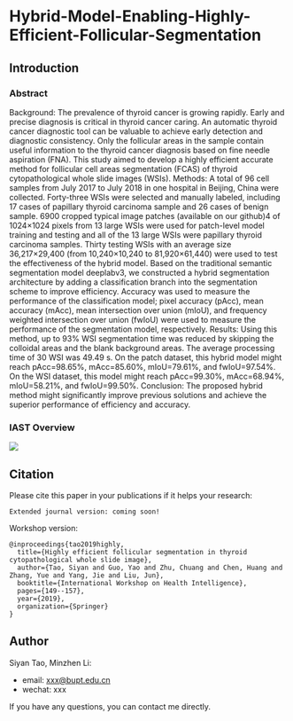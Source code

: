 # Hybrid-Model-Enabling-Highly-Efficient-Follicular-Segmentation
## Introduction

### Abstract
Background: The prevalence of thyroid cancer is growing rapidly.  Early and precise diagnosis is critical in thyroid cancer caring.  An automatic thyroid cancer diagnostic tool can be valuable to achieve early detection and diagnostic consistency.  Only the follicular areas in the sample contain useful information to the thyroid cancer diagnosis based on fine needle aspiration (FNA). This study aimed to develop a highly efficient accurate method for follicular cell areas segmentation (FCAS) of thyroid cytopathological whole slide images (WSIs).
Methods: A total of 96 cell samples from July 2017 to July 2018 in one hospital in Beijing, China were collected.  Forty-three WSIs were selected and manually labeled, including 17 cases of papillary thyroid carcinoma sample and 26 cases of benign sample.  6900 cropped typical image patches (available on our github)4 of 1024×1024 pixels from 13 large WSIs were used for patch-level model training and testing and all of the 13 large WSIs were papillary thyroid carcinoma samples.  Thirty testing WSIs with an average size 36,217×29,400 (from 10,240×10,240 to 81,920×61,440) were used to test the effectiveness of the hybrid model.  Based on the traditional semantic segmentation model deeplabv3, we constructed a hybrid segmentation architecture by adding a classification branch into the segmentation scheme to improve efficiency.  Accuracy was used to measure the performance of the classification model; pixel accuracy (pAcc), mean accuracy (mAcc), mean intersection over union (mIoU), and frequency weighted intersection over union (fwIoU) were used to measure the performance of the segmentation model, respectively.
Results: Using this method, up to 93% WSI segmentation time was reduced by skipping the colloidal areas and the blank background areas.  The average processing time of 30 WSI was 49.49 s.  On the patch dataset, this hybrid model might reach pAcc=98.65%, mAcc=85.60%, mIoU=79.61%, and fwIoU=97.54%.  On the WSI dataset, this model might reach pAcc=99.30%, mAcc=68.94%, mIoU=58.21%, and fwIoU=99.50%.
Conclusion: The proposed hybrid method might significantly improve previous solutions and achieve the superior performance of efficiency and accuracy.

### IAST Overview
![](figs/fig_overview.png)



## Citation
Please cite this paper in your publications if it helps your research:
```
Extended journal version: coming soon!
```


Workshop version:
```
@inproceedings{tao2019highly,
  title={Highly efficient follicular segmentation in thyroid cytopathological whole slide image},
  author={Tao, Siyan and Guo, Yao and Zhu, Chuang and Chen, Huang and Zhang, Yue and Yang, Jie and Liu, Jun},
  booktitle={International Workshop on Health Intelligence},
  pages={149--157},
  year={2019},
  organization={Springer}
}
```

## Author
Siyan Tao, Minzhen Li:
- email: xxx@bupt.edu.cn
- wechat: xxx

If you have any questions, you can contact me directly.
